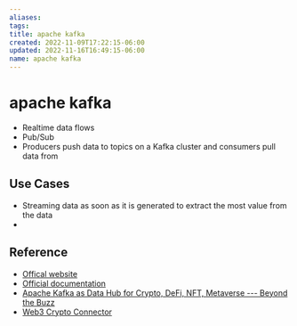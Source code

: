 ```yaml
---
aliases: 
tags: 
title: apache kafka
created: 2022-11-09T17:22:15-06:00
updated: 2022-11-16T16:49:15-06:00
name: apache kafka
---
```

# apache kafka

- Realtime data flows
- Pub/Sub
- Producers push data to topics on a Kafka cluster and consumers pull data from 

## Use Cases

- Streaming data as soon as it is generated to extract the most value from the data
- 

## Reference

- [Offical website](https://kafka.apache.org/)
- [Official documentation](https://kafka.apache.org/documentation/)
- [Apache Kafka as Data Hub for Crypto, DeFi, NFT, Metaverse --- Beyond the Buzz](https://kai-waehner.medium.com/apache-kafka-as-data-hub-for-crypto-defi-nft-metaverse-beyond-the-buzz-406305d22c1b)
- [Web3 Crypto Connector](https://github.com/satran004/kafka-web3-connector)

